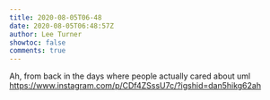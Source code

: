 ```yaml
---
title: 2020-08-05T06-48
date: 2020-08-05T06:48:57Z
author: Lee Turner
showtoc: false
comments: true
---
```


Ah, from back in the days where people actually cared about uml https://www.instagram.com/p/CDf4ZSssU7c/?igshid=dan5hikg62ah

